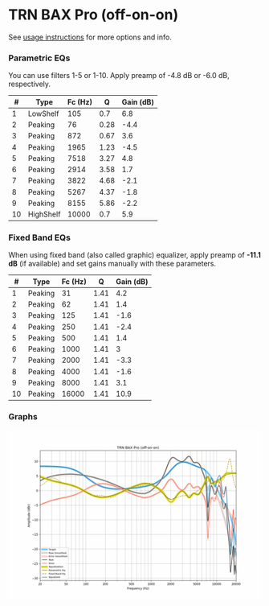# TRN BAX Pro (off-on-on)
See [usage instructions](https://github.com/jaakkopasanen/AutoEq#usage) for more options and info.

### Parametric EQs
You can use filters 1-5 or 1-10. Apply preamp of -4.8 dB or -6.0 dB, respectively.

|   # | Type      |   Fc (Hz) |    Q |   Gain (dB) |
|-----|-----------|-----------|------|-------------|
|   1 | LowShelf  |       105 | 0.7  |         6.8 |
|   2 | Peaking   |        76 | 0.28 |        -4.4 |
|   3 | Peaking   |       872 | 0.67 |         3.6 |
|   4 | Peaking   |      1965 | 1.23 |        -4.5 |
|   5 | Peaking   |      7518 | 3.27 |         4.8 |
|   6 | Peaking   |      2914 | 3.58 |         1.7 |
|   7 | Peaking   |      3822 | 4.68 |        -2.1 |
|   8 | Peaking   |      5267 | 4.37 |        -1.8 |
|   9 | Peaking   |      8155 | 5.86 |        -2.2 |
|  10 | HighShelf |     10000 | 0.7  |         5.9 |

### Fixed Band EQs
When using fixed band (also called graphic) equalizer, apply preamp of **-11.1 dB** (if available) and set gains manually with these parameters.

|   # | Type    |   Fc (Hz) |    Q |   Gain (dB) |
|-----|---------|-----------|------|-------------|
|   1 | Peaking |        31 | 1.41 |         4.2 |
|   2 | Peaking |        62 | 1.41 |         1.4 |
|   3 | Peaking |       125 | 1.41 |        -1.6 |
|   4 | Peaking |       250 | 1.41 |        -2.4 |
|   5 | Peaking |       500 | 1.41 |         1.4 |
|   6 | Peaking |      1000 | 1.41 |         3   |
|   7 | Peaking |      2000 | 1.41 |        -3.3 |
|   8 | Peaking |      4000 | 1.41 |        -1.6 |
|   9 | Peaking |      8000 | 1.41 |         3.1 |
|  10 | Peaking |     16000 | 1.41 |        10.9 |

### Graphs
![](./TRN%20BAX%20Pro%20(off-on-on).png)
